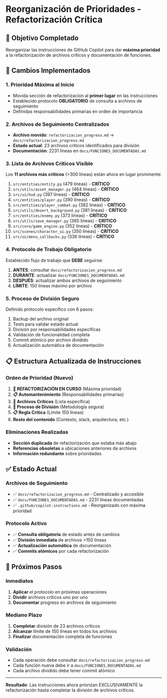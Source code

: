 # Reorganización de Prioridades - Refactorización Crítica

## 🎯 Objetivo Completado
Reorganizar las instrucciones de GitHub Copilot para dar **máxima prioridad** a la refactorización de archivos críticos y documentación de funciones.

## 🚨 Cambios Implementados

### 1. **Prioridad Máxima al Inicio**
- Movida sección de refactorización al **primer lugar** en las instrucciones
- Establecido protocolo **OBLIGATORIO** de consulta a archivos de seguimiento
- Definidas responsabilidades primarias en orden de importancia

### 2. **Archivos de Seguimiento Centralizados**
- **Archivo movido**: `refactorizacion_progreso.md` → `docs/refactorizacion_progreso.md`
- **Estado actual**: 23 archivos críticos identificados para división
- **Documentación**: 2231 líneas en `docs/FUNCIONES_DOCUMENTADAS.md`

### 3. **Lista de Archivos Críticos Visible**
Los **11 archivos más críticos** (>300 líneas) están ahora en lugar prominente:
1. `src/entities/entity.py` (479 líneas) - **CRÍTICO**
2. `src/utils/asset_manager.py` (464 líneas) - **CRÍTICO**
3. `src/ui/hud.py` (397 líneas) - **CRÍTICO**
4. `src/entities/player.py` (390 líneas) - **CRÍTICO**
5. `src/entities/player_combat.py` (382 líneas) - **CRÍTICO**
6. `src/utils/desert_background.py` (381 líneas) - **CRÍTICO**
7. `src/entities/enemy.py` (373 líneas) - **CRÍTICO**
8. `src/utils/save_manager.py` (365 líneas) - **CRÍTICO**
9. `src/core/game_engine.py` (352 líneas) - **CRÍTICO**
10. `src/scenes/character_ui.py` (350 líneas) - **CRÍTICO**
11. `src/ui/menu_callbacks.py` (336 líneas) - **CRÍTICO**

### 4. **Protocolo de Trabajo Obligatorio**
Establecido flujo de trabajo que **DEBE** seguirse:
1. **ANTES**: consultar `docs/refactorizacion_progreso.md`
2. **DURANTE**: actualizar `docs/FUNCIONES_DOCUMENTADAS.md`
3. **DESPUÉS**: actualizar ambos archivos de seguimiento
4. **LÍMITE**: 150 líneas máximo por archivo

### 5. **Proceso de División Seguro**
Definido protocolo específico con 6 pasos:
1. Backup del archivo original
2. Tests para validar estado actual
3. División por responsabilidades específicas
4. Validación de funcionalidad completa
5. Commit atómico por archivo dividido
6. Actualización automática de documentación

## 📋 Estructura Actualizada de Instrucciones

### Orden de Prioridad (Nuevo)
1. **🚨 REFACTORIZACIÓN EN CURSO** (Máxima prioridad)
2. **📋 Automantenimiento** (Responsabilidades primarias)
3. **🚨 Archivos Críticos** (Lista específica)
4. **🔧 Proceso de División** (Metodología segura)
5. **📋 Regla Crítica** (Límite 150 líneas)
6. **Resto del contenido** (Contexto, stack, arquitectura, etc.)

### Eliminaciones Realizadas
- **Sección duplicada** de refactorización que estaba más abajo
- **Referencias obsoletas** a ubicaciones anteriores de archivos
- **Información redundante** sobre prioridades

## ✅ Estado Actual

### Archivos de Seguimiento
- ✅ `docs/refactorizacion_progreso.md` - Centralizado y accesible
- ✅ `docs/FUNCIONES_DOCUMENTADAS.md` - 2231 líneas documentadas
- ✅ `.github/copilot-instructions.md` - Reorganizado con máxima prioridad

### Protocolo Activo
- ✅ **Consulta obligatoria** de estado antes de cambios
- ✅ **División inmediata** de archivos >150 líneas
- ✅ **Actualización automática** de documentación
- ✅ **Commits atómicos** por cada refactorización

## 🎯 Próximos Pasos

### Inmediatos
1. **Aplicar** el protocolo en próximas operaciones
2. **Dividir** archivos críticos uno por uno
3. **Documentar** progreso en archivos de seguimiento

### Mediano Plazo
1. **Completar** división de 23 archivos críticos
2. **Alcanzar** límite de 150 líneas en todos los archivos
3. **Finalizar** documentación completa de funciones

### Validación
- Cada operación debe consultar `docs/refactorizacion_progreso.md`
- Cada función nueva debe ir a `docs/FUNCIONES_DOCUMENTADAS.md`
- Cada archivo dividido debe tener commit atómico

---

**Resultado**: Las instrucciones ahora priorizan EXCLUSIVAMENTE la refactorización hasta completar la división de archivos críticos.
